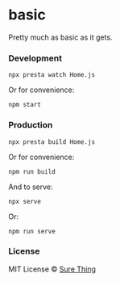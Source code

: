 # basic

Pretty much as basic as it gets.

### Development

```
npx presta watch Home.js
```

Or for convenience:

```
npm start
```

### Production

```
npx presta build Home.js
```

Or for convenience:

```
npm run build
```

And to serve:

```
npx serve
```

Or:

```
npm run serve
```

### License

MIT License © [Sure Thing](https://github.com/sure-thing)
